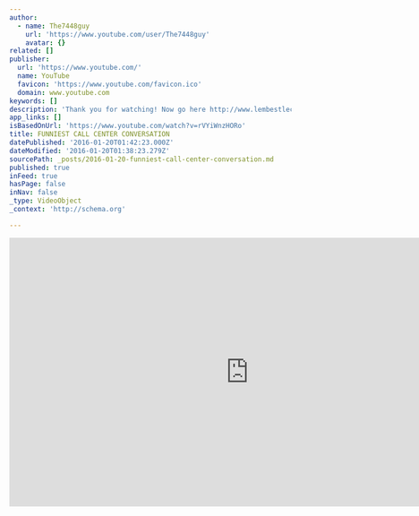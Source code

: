 ```yaml
---
author:
  - name: The7448guy
    url: 'https://www.youtube.com/user/The7448guy'
    avatar: {}
related: []
publisher:
  url: 'https://www.youtube.com/'
  name: YouTube
  favicon: 'https://www.youtube.com/favicon.ico'
  domain: www.youtube.com
keywords: []
description: 'Thank you for watching! Now go here http://www.lembestlechon.com/'
app_links: []
isBasedOnUrl: 'https://www.youtube.com/watch?v=rVYiWnzHORo'
title: FUNNIEST CALL CENTER CONVERSATION
datePublished: '2016-01-20T01:42:23.000Z'
dateModified: '2016-01-20T01:38:23.279Z'
sourcePath: _posts/2016-01-20-funniest-call-center-conversation.md
published: true
inFeed: true
hasPage: false
inNav: false
_type: VideoObject
_context: 'http://schema.org'

---
```

<iframe src="https://cdn.embedly.com/widgets/media.html?src=https%3A%2F%2Fwww.youtube.com%2Fembed%2FrVYiWnzHORo%3Ffeature%3Doembed&amp;url=https%3A%2F%2Fwww.youtube.com%2Fwatch%3Fv%3DrVYiWnzHORo&amp;image=https%3A%2F%2Fi.ytimg.com%2Fvi%2FrVYiWnzHORo%2Fhqdefault.jpg&amp;key=b7d04c9b404c499eba89ee7072e1c4f7&amp;type=text%2Fhtml&amp;schema=youtube" width="854" height="480" scrolling="no" frameborder="0" allowfullscreen="allowfullscreen" style=""></iframe>